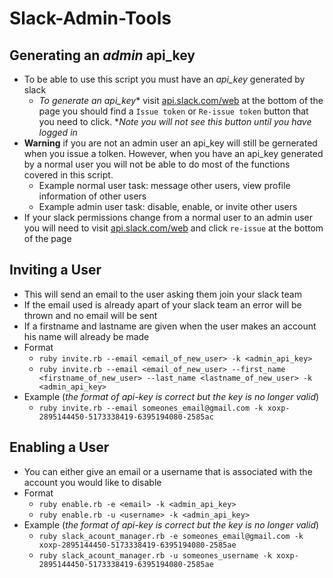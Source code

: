 # Slack-Admin-Tools

## Generating an *admin* api_key
* To be able to use this script you must have an *api_key* generated by slack
    * *To generate an *api_key*** visit [api.slack.com/web](https://api.slack.com/web) at the bottom of the page you should find a `Issue token` or `Re-issue token` button that you need to click.
        **Note you will not see this button until you have logged in*
* **Warning** if you are not an admin user an api_key will still be gernerated when you issue a tolken. However, when you have an api_key generated by a normal user you will not be able to do most of the functions covered in this script. 
    * Example normal user task: message other users, view profile information of other users
    * Example admin user task:  disable, enable, or invite other users
* If your slack permissions change from a normal user to an admin user you will need to visit [api.slack.com/web](https://api.slack.com/web) and click `re-issue` at the bottom of the page  

## Inviting a User 
* This will send an email to the user asking them join your slack team
* If the email used is already apart of your slack team an error will be thrown and no email will be sent
* If a firstname and lastname are given when the user makes an account his name will already be made
* Format
    * `ruby invite.rb --email <email_of_new_user> -k <admin_api_key>`
    * `ruby invite.rb --email <email_of_new_user> --first_name <firstname_of_new_user> --last_name <lastname_of_new_user> -k <admin_api_key>`
* Example (*the format of api-key is correct but the key is no longer valid*)
    * `ruby invite.rb --email someones_email@gmail.com -k xoxp-2895144450-5173338419-6395194080-2585ac`

## Enabling a User
* You can either give an email or a username that is associated with the account you would like to disable
* Format
    * `ruby enable.rb -e <email> -k <admin_api_key>`
    * `ruby enable.rb -u <username> -k <admin_api_key>`
* Example (*the format of api-key is correct but the key is no longer valid*)
    * `ruby slack_acount_manager.rb -e someones_email@gmail.com -k xoxp-2895144450-5173338419-6395194080-2585ae`
    * `ruby slack_acount_manager.rb -u someones_username -k xoxp-2895144450-5173338419-6395194080-2585ae`

